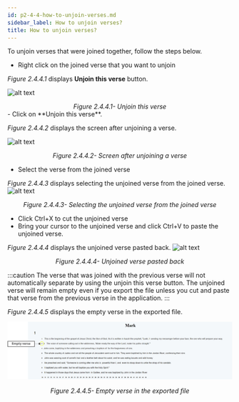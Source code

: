 ```yaml
---
id: p2-4-4-how-to-unjoin-verses.md
sidebar_label: How to unjoin verses?
title: How to unjoin verses?
---
```



To unjoin verses that were joined together, follow the steps below.

-   Right click on the joined verse that you want to unjoin

_Figure 2.4.4.1_ displays **Unjoin this verse** button.

![alt text](../../../../static/AutographaLiveImages/Translation-pane/unjoin-this-verse-fig-2.4.4.1.jpg 'Unjoin this verse')
<div align="center"style="font-style: italic;">Figure 2.4.4.1- Unjoin this verse
</div>
-   Click on **Unjoin this verse**.

_Figure 2.4.4.2_ displays the screen after unjoining a verse.

![alt text](../../../../static/AutographaLiveImages/Translation-pane/screen-after-unjoining-a-verse-fig-2.4.4.2.jpg 'Screen after unjoining a verse')
<div align="center"style="font-style: italic;">Figure 2.4.4.2- Screen after unjoining a verse</div>

-   Select the verse from the joined verse

_Figure 2.4.4.3_ displays selecting the unjoined verse from the joined verse.
![alt text](../../../../static/AutographaLiveImages/Translation-pane/selecting-the-unjoined-verse-fig-2.4.4.3.jpg 'Selecting the unjoined verse from the joined verse')
<div align="center"style="font-style: italic;">Figure 2.4.4.3- Selecting the unjoined verse from the joined verse</div>

-   Click Ctrl+X to cut the unjoined verse
-   Bring your cursor to the unjoined verse and click Ctrl+V to paste the unjoined verse.

_Figure 2.4.4.4_ displays the unjoined verse pasted back.
![alt text](../../../../static/AutographaLiveImages/Translation-pane/unjoined-verse-pasted-back-fig-2.4.4.4.jpg 'Unjoined verse pasted back')
<div align="center"style="font-style: italic;">Figure 2.4.4.4- Unjoined verse pasted back</div>

:::caution
The verse that was joined with the previous verse will not automatically separate by using the unjoin this verse button. The unjoined verse will remain empty even if you export the file unless you cut and paste that verse from the previous verse in the application.
:::

_Figure 2.4.4.5_ displays the empty verse in the exported file.

![alt text](../../../../static/AutographaLiveImages/Translation-pane/empty-verse-in-the-exported-file-fig-2.4.4.5.jpg 'Empty verse in the exported file')
<div align="center"style="font-style: italic;">Figure 2.4.4.5- Empty verse in the exported file</div>